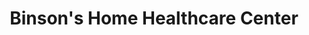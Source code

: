 ---
title: "Binson's Home Healthcare Center"
url: /southgate/binsons-home-healthcare-center/
shop: Sanitätshaus
---